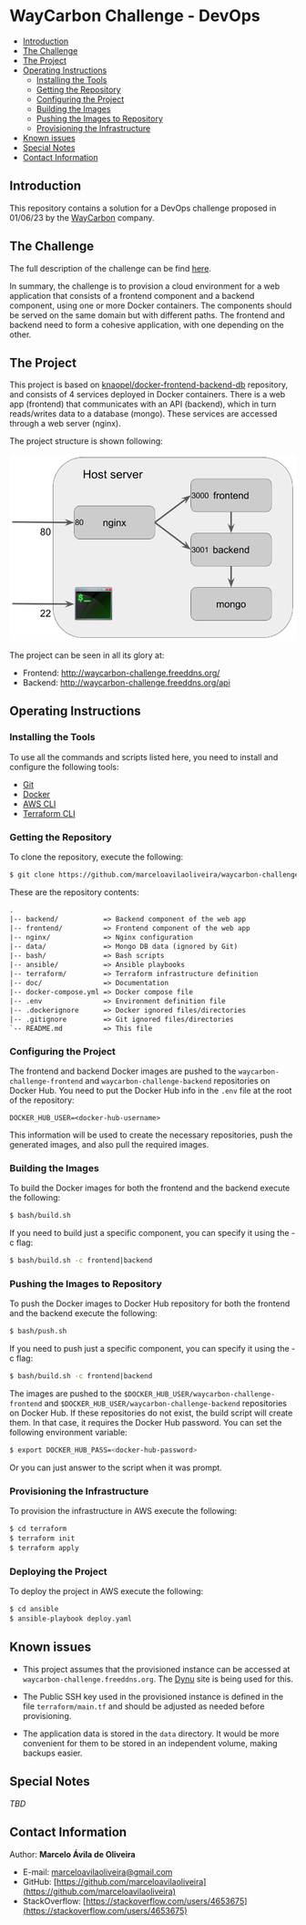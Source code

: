 # WayCarbon Challenge - DevOps #

- [Introduction](#introduction)
- [The Challenge](#the-challenge)
- [The Project](#the-project)
- [Operating Instructions](#operating-instructions)
  - [Installing the Tools](#installing-the-tools)
  - [Getting the Repository](#getting-the-repository)
  - [Configuring the Project](#configuring-the-project)
  - [Building the Images](#building-the-images)
  - [Pushing the Images to Repository](#pushing-the-Images-to-Repository)
  - [Provisioning the Infrastructure](#provisioning-the-infrastructure)
- [Known issues](#known-issues)
- [Special Notes](#special-notes)
- [Contact Information](#contact-information)

## Introduction ##

This repository contains a solution for a DevOps challenge proposed in 01/06/23 by the [WayCarbon](https://waycarbon.com/) company.

## The Challenge ##

The full description of the challenge can be find [here](doc/waycarbon-challenge.pdf).

In summary, the challenge is to provision a cloud environment for a web application that consists of a frontend component and a backend component, using one or more Docker containers. The components should be served on the same domain but with different paths. The frontend and backend need to form a cohesive application, with one depending on the other.

## The Project ##

This project is based on [knaopel/docker-frontend-backend-db](https://github.com/knaopel/docker-frontend-backend-db) repository, and consists of 4 services deployed in Docker containers. There is a web app (frontend) that communicates with an API (backend), which in turn reads/writes data to a database (mongo). These services are accessed through a web server (nginx).

The project structure is shown following: 

![Project Structure](doc/project-structure.png)

The project can be seen in all its glory at:

- Frontend: http://waycarbon-challenge.freeddns.org/
- Backend: http://waycarbon-challenge.freeddns.org/api

## Operating Instructions ##

### Installing the Tools ###

To use all the commands and scripts listed here, you need to install and configure the following tools:

- [Git](https://git-scm.com/book/en/v2/Getting-Started-Installing-Git)
- [Docker](https://docs.docker.com/engine/install)
- [AWS CLI](https://docs.aws.amazon.com/cli/latest/userguide/getting-started-install.html)
- [Terraform CLI](https://developer.hashicorp.com/terraform/tutorials/aws-get-started/install-cli)

### Getting the Repository ###

To clone the repository, execute the following:

```bash
$ git clone https://github.com/marceloavilaoliveira/waycarbon-challenge.git
```

These are the repository contents:

```
.
|-- backend/           => Backend component of the web app
|-- frontend/          => Frontend component of the web app
|-- nginx/             => Nginx configuration
|-- data/              => Mongo DB data (ignored by Git)
|-- bash/              => Bash scripts
|-- ansible/           => Ansible playbooks
|-- terraform/         => Terraform infrastructure definition
|-- doc/               => Documentation
|-- docker-compose.yml => Docker compose file
|-- .env               => Environment definition file
|-- .dockerignore      => Docker ignored files/directories
|-- .gitignore         => Git ignored files/directories
`-- README.md          => This file
```

### Configuring the Project ###

The frontend and backend Docker images are pushed to the `waycarbon-challenge-frontend` and `waycarbon-challenge-backend` repositories on Docker Hub. You need to put the Docker Hub info in the `.env` file at the root of the repository:

```
DOCKER_HUB_USER=<docker-hub-username>
```

This information will be used to create the necessary repositories, push the generated images, and also pull the required images.


### Building the Images ###

To build the Docker images for both the frontend and the backend execute the following:

```bash
$ bash/build.sh
```

If you need to build just a specific component, you can specify it using the -c flag:

```bash
$ bash/build.sh -c frontend|backend
```

### Pushing the Images to Repository ###

To push the Docker images to Docker Hub repository for both the frontend and the backend execute the following:

```bash
$ bash/push.sh
```

If you need to push just a specific component, you can specify it using the -c flag:

```bash
$ bash/build.sh -c frontend|backend
```

The images are pushed to the `$DOCKER_HUB_USER/waycarbon-challenge-frontend` and `$DOCKER_HUB_USER/waycarbon-challenge-backend` repositories on Docker Hub. If these repositories do not exist, the build script will create them. In that case, it requires the Docker Hub password. You can set the following environment variable:

```bash
$ export DOCKER_HUB_PASS=<docker-hub-password>
```

Or you can just answer to the script when it was prompt.

### Provisioning the Infrastructure ###

To provision the infrastructure in AWS execute the following:

```bash
$ cd terraform
$ terraform init
$ terraform apply
```

### Deploying the Project ###

To deploy the project in AWS execute the following:

```bash
$ cd ansible
$ ansible-playbook deploy.yaml
```

## Known issues ##

- This project assumes that the provisioned instance can be accessed at `waycarbon-challenge.freeddns.org`. The [Dynu](https://www.dynu.com/) site is being used for this.

- The Public SSH key used in the provisioned instance is defined in the file `terraform/main.tf` and should be adjusted as needed before provisioning.

- The application data is stored in the `data` directory. It would be more convenient for them to be stored in an independent volume, making backups easier.

## Special Notes ##

*TBD*

## Contact Information ##

Author: **Marcelo Ávila de Oliveira**

- E-mail: [marceloavilaoliveira@gmail.com](marceloavilaoliveira@gmail.com)
- GitHub: [https://github.com/marceloavilaoliveira](https://github.com/marceloavilaoliveira)
- StackOverflow: [https://stackoverflow.com/users/4653675](https://stackoverflow.com/users/4653675)
